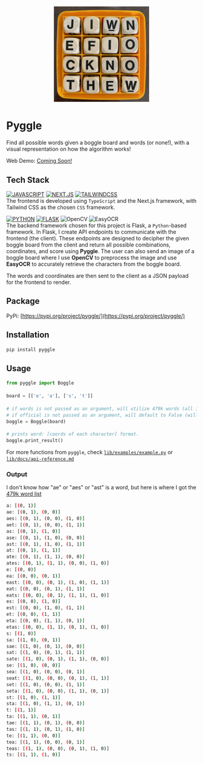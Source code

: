 <h1 align="center">
  <img src="backend/data/images/test2.png" alt="logo" width="50%">
</h1>

# Pyggle
Find all possible words given a boggle board and words (or none!), with a visual representation on how the algorithm works!

Web Demo: [Coming Soon!](https://github.com/andrearcaina/pyggle)

## Tech Stack
[![JAVASCRIPT](https://img.shields.io/badge/typescript-3178C6?style=for-the-badge&logo=typescript&logoColor=FFF)](https://developer.mozilla.org/en-US/docs/Web/JavaScript)
[![NEXT.JS](https://img.shields.io/badge/NEXT-0769AD?style=for-the-badge&logo=next.js&logoColor=white)](https://nextjs.org/)
[![TAILWINDCSS](https://img.shields.io/badge/Tailwind_CSS-38B2AC?style=for-the-badge&logo=tailwind-css&logoColor=white)](https://tailwindcss.com/) \
The frontend is developed using `TypeScript` and the Next.js framework, with Tailwind CSS as the chosen `CSS` framework.

[![PYTHON](https://img.shields.io/badge/python-3670A0?style=for-the-badge&logo=python&logoColor=ffdd54)](https://www.python.org/)
[![FLASK](https://img.shields.io/badge/Flask-000000?style=for-the-badge&logo=flask&logoColor=white)](https://flask.palletsprojects.com/en/3.0.x/)
![OpenCV](https://img.shields.io/badge/opencv-%23white.svg?style=for-the-badge&logo=opencv&logoColor=white)
![EasyOCR](https://img.shields.io/badge/easyocr-008080?style=for-the-badge&logo=python&logoColor=white) \
The backend framework chosen for this project is Flask, a `Python`-based framework. In Flask, I create API endpoints to communicate with the frontend (the client).
These endpoints are designed to decipher the given boggle board from the client and return all possible combinations, coordinates, and score using **Pyggle**. 
The user can also send an image of a boggle board where I use **OpenCV** to preprocess the image and use **EasyOCR** to accurately retrieve the characters from the boggle board.

The words and coordinates are then sent to the client as a JSON payload for the frontend to render.

## Package

PyPi: [https://pypi.org/project/pyggle/](https://pypi.org/project/pyggle/)

## Installation

```bash
pip install pyggle
```

## Usage
```python
from pyggle import Boggle

board = [['e', 'a'], ['s', 't']]

# if words is not passed as an argument, will utilize 479k words (all in English)
# if official is not passed as an argument, will default to False (will find all words regardless of official rules)
boggle = Boggle(board)

# prints word: [coords of each character] format.
boggle.print_result()
```
For more functions from `pyggle`, check [`lib/examples/example.py`](https://github.com/andrearcaina/pyggle/blob/main/lib/examples/example.py) or [`lib/docs/api-reference.md`](https://github.com/andrearcaina/pyggle/blob/main/lib/docs/api-reference.md)

### Output
I don't know how "ae" or "aes" or "ast" is a word, but here is where I got the [479k word list](https://github.com/dwyl/english-words)
```bash
a: [(0, 1)]
ae: [(0, 1), (0, 0)]
aes: [(0, 1), (0, 0), (1, 0)]
aet: [(0, 1), (0, 0), (1, 1)]
as: [(0, 1), (1, 0)]
ase: [(0, 1), (1, 0), (0, 0)]
ast: [(0, 1), (1, 0), (1, 1)]
at: [(0, 1), (1, 1)]
ate: [(0, 1), (1, 1), (0, 0)]
ates: [(0, 1), (1, 1), (0, 0), (1, 0)]
e: [(0, 0)]
ea: [(0, 0), (0, 1)]
east: [(0, 0), (0, 1), (1, 0), (1, 1)]
eat: [(0, 0), (0, 1), (1, 1)]
eats: [(0, 0), (0, 1), (1, 1), (1, 0)]
es: [(0, 0), (1, 0)]
est: [(0, 0), (1, 0), (1, 1)]
et: [(0, 0), (1, 1)]
eta: [(0, 0), (1, 1), (0, 1)]
etas: [(0, 0), (1, 1), (0, 1), (1, 0)]
s: [(1, 0)]
sa: [(1, 0), (0, 1)]
sae: [(1, 0), (0, 1), (0, 0)]
sat: [(1, 0), (0, 1), (1, 1)]
sate: [(1, 0), (0, 1), (1, 1), (0, 0)]
se: [(1, 0), (0, 0)]
sea: [(1, 0), (0, 0), (0, 1)]
seat: [(1, 0), (0, 0), (0, 1), (1, 1)]
set: [(1, 0), (0, 0), (1, 1)]
seta: [(1, 0), (0, 0), (1, 1), (0, 1)]
st: [(1, 0), (1, 1)]
sta: [(1, 0), (1, 1), (0, 1)]
t: [(1, 1)]
ta: [(1, 1), (0, 1)]
tae: [(1, 1), (0, 1), (0, 0)]
tas: [(1, 1), (0, 1), (1, 0)]
te: [(1, 1), (0, 0)]
tea: [(1, 1), (0, 0), (0, 1)]
teas: [(1, 1), (0, 0), (0, 1), (1, 0)]
ts: [(1, 1), (1, 0)]
```

